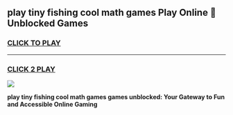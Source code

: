 
## play tiny fishing cool math games Play Online 👋 Unblocked Games
<h3>
<a href="https://news.freeplayer.one?title=play_tiny_fishing_cool_math_games&ref=17CMG">CLICK TO PLAY</a></h3>
<hr>

<h3>
<a href="https://news.freeplayer.one?title=play_tiny_fishing_cool_math_games&ref=17CMG">CLICK 2 PLAY</a>
  
</h3>

<a href="https://news.freeplayer.one?title=play_tiny_fishing_cool_math_games&ref=17CMG/"><img src="https://clearcache.store/games.png"></a>


**play tiny fishing cool math games games unblocked: Your Gateway to Fun and Accessible Online Gaming**
